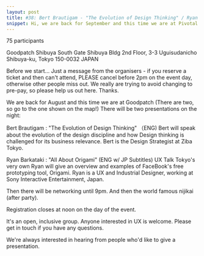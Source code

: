 ```yaml
---
layout: post
title: #38: Bert Brautigam - "The Evolution of Design Thinking" / Ryan Barkataki : "All About Origami"
snippet: Hi, we are back for September and this time we are at Pivotal! (Thanks as always, Pivotal Labs!) ...
---
```

75 participants

Goodpatch Shibuya South Gate Shibuya Bldg 2nd Floor, 3-3 Uguisudanicho Shibuya-ku, Tokyo 150-0032 JAPAN

Before we start...
Just a message from the organisers - if you reserve a ticket and then can't attend, PLEASE cancel before 2pm on the event day, otherwise other people miss out. We really are trying to avoid changing to pre-pay, so please help us out here. Thanks.

We are back for August and this time we are at Goodpatch (There are two, so go to the one shown on the map!)
There will be two presentations on the night:

Bert Brautigam : "The Evolution of Design Thinking" （ENG)
Bert will speak about the evolution of the design discipline and how Design thinking is challenged for its business relevance. Bert is the Design Strategist at Ziba Tokyo.

Ryan Barkataki : "All About Origami" (ENG w/ JP Subtitles)
UX Talk Tokyo's very own Ryan will give an overview and examples of FaceBook's free prototyping tool, Origami. Ryan is a UX and Industrial Designer, working at Sony Interactive Entertainment, Japan.

Then there will be networking until 9pm. And then the world famous nijikai (after party).

Registration closes at noon on the day of the event.

It's an open, inclusive group. Anyone interested in UX is welcome. Please get in touch if you have any questions.

We're always interested in hearing from people who'd like to give a presentation.

